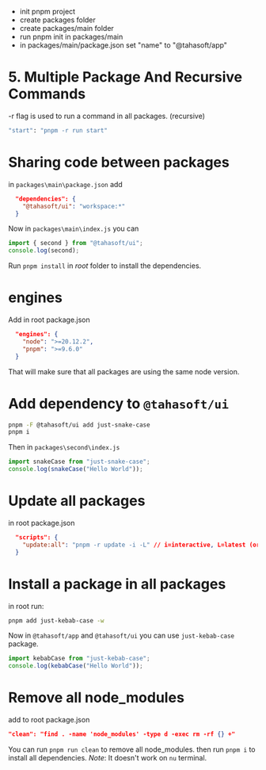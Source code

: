 - init pnpm project
- create packages folder
- create packages/main folder
- run pnpm init in packages/main
- in packages/main/package.json set "name" to "@tahasoft/app"

# 5. Multiple Package And Recursive Commands

-r flag is used to run a command in all packages. (recursive)

```bash
"start": "pnpm -r run start"
```

# Sharing code between packages

in `packages\main\package.json` add

```json
  "dependencies": {
    "@tahasoft/ui": "workspace:*"
  }
```

Now in `packages\main\index.js` you can

```ts
import { second } from "@tahasoft/ui";
console.log(second);
```

Run `pnpm install` in _root_ folder to install the dependencies.

# engines

Add in root package.json

```json
  "engines": {
    "node": ">=20.12.2",
    "pnpm": ">=9.6.0"
  }
```

That will make sure that all packages are using the same node version.

# Add dependency to `@tahasoft/ui`

```bash
pnpm -F @tahasoft/ui add just-snake-case
pnpm i
```

Then in `packages\second\index.js`

```ts
import snakeCase from "just-snake-case";
console.log(snakeCase("Hello World"));
```

# Update all packages

in root package.json

```json
  "scripts": {
    "update:all": "pnpm -r update -i -L" // i=interactive, L=latest (or --latest)
  }
```

# Install a package in all packages

in root run:

```bash
pnpm add just-kebab-case -w
```

Now in `@tahasoft/app` and `@tahasoft/ui` you can use `just-kebab-case` package.

```ts
import kebabCase from "just-kebab-case";
console.log(kebabCase("Hello World"));
```

# Remove all node_modules

add to root package.json

```json
"clean": "find . -name 'node_modules' -type d -exec rm -rf {} +"
```

You can run `pnpm run clean` to remove all node_modules.
then run `pnpm i` to install all dependencies.
_Note_: It doesn't work on `nu` terminal.
